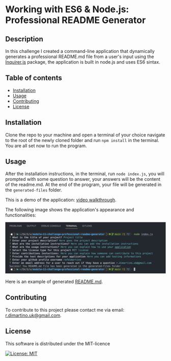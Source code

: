 # Working with ES6 & Node.js: Professional README Generator
## Description

In this challenge I created a command-line application that dynamically generates a professional README.md file from a user's input using the [Inquirer.js](https://www.npmjs.com/package/inquirer) package, the application is built in node.js and uses ES6 sintax.

## Table of contents
* [Installation](#installation)
* [Usage](#usage)
* [Contributing](#contributing)
* [License](#license)

## Installation
Clone the repo to your machine and open a terminal of your choice navigate to the root of the newly cloned folder and run `npm install` in the terminal. You are all set now to run the program.

## Usage
After the installation instructions, in the terminal, run `node index.js`, you will prompted with some question to answer, your answers will be the content of the readme.md.
At the end of the program, your file will be generated in the `generated-files` folder.

This is a demo of the application: [video walkthrough](https://drive.google.com/file/d/1I6WU9V-MWEoTB9aqpmu127aNW5MqWc4L/view?usp=sharing).

The following image shows the application's appearance and functionalities:

![Terminal application screenshot](./assets/images/application-screenshot.png)

Here is an example of generated [README.md](https://github.com/RafDiMartino/module-11-challenge-professional-readme-generator/tree/main/generated-files).


## Contributing
To contribute to this project please contact me via email: <r.dimartino.uk@gmail.com>.

## License

This software is distributed under the MIT-licence

[![License: MIT](https://img.shields.io/badge/License-MIT-green.svg)](https://opensource.org/licenses/MIT)
